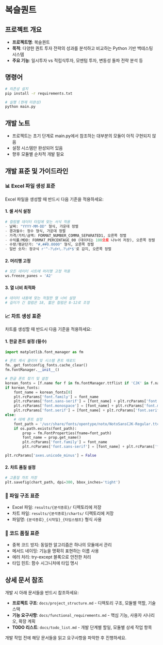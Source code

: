 # 복슬퀀트

## 프로젝트 개요
- **프로젝트명**: 복슬퀀트
- **목적**: 다양한 퀀트 투자 전략의 성과를 분석하고 비교하는 Python 기반 백테스팅 시스템
- **주요 기능**: 일시투자 vs 적립식투자, 모멘텀 투자, 변동성 돌파 전략 분석 등

## 명령어
```bash
# 의존성 설치
pip install -r requirements.txt

# 실행 (현재 미완성)
python main.py
```


## 개발 노트
- 프로젝트는 초기 단계로 main.py에서 참조하는 대부분의 모듈이 아직 구현되지 않음
- 설정 시스템만 완성되어 있음
- 향후 모듈별 순차적 개발 필요

## 개발 표준 및 가이드라인

### 📊 Excel 파일 생성 표준
Excel 파일을 생성할 때 반드시 다음 기준을 적용하세요:

#### 1. 셀 서식 설정
```python
# 컬럼별 데이터 타입에 맞는 서식 적용
- 날짜: "YYYY-MM-DD" 형식, 가운데 정렬
- 경과월수: 정수 형식, 가운데 정렬  
- 가격/가치/금액: FORMAT_NUMBER_COMMA_SEPARATED1, 오른쪽 정렬
- 수익률/MDD: FORMAT_PERCENTAGE_00 (데이터는 100으로 나누어 저장), 오른쪽 정렬
- 수량/평균단가: "#,##0.0000" 형식, 오른쪽 정렬
- 일반 숫자: 정규식 r'^-?\d+\.?\d*$'로 감지, 오른쪽 정렬
```

#### 2. 머리행 고정
```python
# 모든 데이터 시트에 머리행 고정 적용
ws.freeze_panes = 'A2'
```

#### 3. 열 너비 최적화
```python
# 데이터 내용에 맞는 적절한 열 너비 설정
# 길이가 긴 컬럼은 18, 짧은 컬럼은 8-12로 조정
```

### 📈 차트 생성 표준
차트를 생성할 때 반드시 다음 기준을 적용하세요:

#### 1. 한글 폰트 설정 (필수)
```python
import matplotlib.font_manager as fm

# 폰트 캐시 클리어 및 시스템 폰트 재로드
fm._get_fontconfig_fonts.cache_clear()
fm.fontManager.__init__()

# 한글 폰트 찾기 및 설정
korean_fonts = [f.name for f in fm.fontManager.ttflist if 'CJK' in f.name or 'Nanum' in f.name]
if korean_fonts:
    font_name = korean_fonts[0]
    plt.rcParams['font.family'] = font_name
    plt.rcParams['font.sans-serif'] = [font_name] + plt.rcParams['font.sans-serif']
    plt.rcParams['font.monospace'] = [font_name] + plt.rcParams['font.monospace']
    plt.rcParams['font.serif'] = [font_name] + plt.rcParams['font.serif']
else:
    # 대체 폰트 설정
    font_path = '/usr/share/fonts/opentype/noto/NotoSansCJK-Regular.ttc'
    if os.path.exists(font_path):
        prop = fm.FontProperties(fname=font_path)
        font_name = prop.get_name()
        plt.rcParams['font.family'] = font_name
        plt.rcParams['font.sans-serif'] = [font_name] + plt.rcParams['font.sans-serif']

plt.rcParams['axes.unicode_minus'] = False
```

#### 2. 차트 품질 설정
```python
# 고품질 차트 저장
plt.savefig(chart_path, dpi=300, bbox_inches='tight')
```

### 📁 파일 구조 표준
- Excel 파일: `results/{분석종류}/` 디렉토리에 저장
- 차트 파일: `results/{분석종류}/charts/` 디렉토리에 저장
- 파일명: `{분석종류}_{시작일}_{타임스탬프}` 형식 사용

### 🔧 코드 품질 표준
- 중복 코드 방지: 동일한 알고리즘은 하나의 모듈에서 관리
- 메서드 네이밍: 기능을 명확히 표현하는 이름 사용
- 에러 처리: try-except 블록으로 안전한 처리
- 타입 힌트: 함수 시그니처에 타입 명시

## 상세 문서 참조
개발 시 아래 문서들을 반드시 참조하세요:

- **프로젝트 구조**: `docs/project_structure.md` - 디렉토리 구조, 모듈별 역할, 기술 스택
- **기능 요구사항**: `docs/functional_requirements.md` - 핵심 기능, 사용자 시나리오, 확장 계획
- **TODO 리스트**: `docs/todo_list.md` - 개발 단계별 할일, 모듈별 상세 작업 항목

개발 작업 전에 해당 문서들을 읽고 요구사항을 파악한 후 진행하세요.